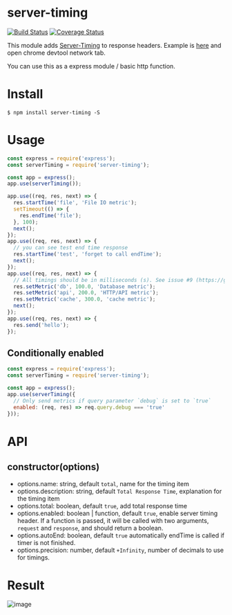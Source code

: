 # server-timing

[![Build Status](https://travis-ci.org/yosuke-furukawa/server-timing.svg?branch=master)](https://travis-ci.org/yosuke-furukawa/server-timing)
[![Coverage Status](https://coveralls.io/repos/github/yosuke-furukawa/server-timing/badge.svg?branch=improve_coverage)](https://coveralls.io/github/yosuke-furukawa/server-timing?branch=improve_coverage)

This module adds [Server-Timing](https://www.w3.org/TR/server-timing/) to response headers.
Example is [here](https://server-timing.now.sh/) and open chrome devtool network tab.

You can use this as a express module / basic http function.

# Install

```
$ npm install server-timing -S
```

# Usage

```javascript
const express = require('express');
const serverTiming = require('server-timing');

const app = express();
app.use(serverTiming());

app.use((req, res, next) => {
  res.startTime('file', 'File IO metric');
  setTimeout(() => {
    res.endTime('file');
  }, 100);
  next();
});
app.use((req, res, next) => {
  // you can see test end time response
  res.startTime('test', 'forget to call endTime');
  next();
});
app.use((req, res, next) => {
  // All timings should be in milliseconds (s). See issue #9 (https://github.com/yosuke-furukawa/server-timing/issues/9).
  res.setMetric('db', 100.0, 'Database metric');
  res.setMetric('api', 200.0, 'HTTP/API metric');
  res.setMetric('cache', 300.0, 'cache metric');
  next();
});
app.use((req, res, next) => {
  res.send('hello');
});
```

## Conditionally enabled

```javascript
const express = require('express');
const serverTiming = require('server-timing');

const app = express();
app.use(serverTiming({
  // Only send metrics if query parameter `debug` is set to `true`
  enabled: (req, res) => req.query.debug === 'true'
}));
```

# API

## constructor(options)

- options.name: string, default `total`, name for the timing item
- options.description: string, default `Total Response Time`, explanation for the timing item
- options.total: boolean, default `true`, add total response time
- options.enabled: boolean | function, default `true`, enable server timing header. If a function is passed, it will be called with two arguments, `request` and `response`, and should return a boolean.
- options.autoEnd: boolean, default `true` automatically endTime is called if timer is not finished.
- options.precision: number, default `+Infinity`, number of decimals to use for timings.

# Result

![image](https://cloud.githubusercontent.com/assets/555645/22737265/b5b5204e-ee45-11e6-82c5-776a5313d120.png)
